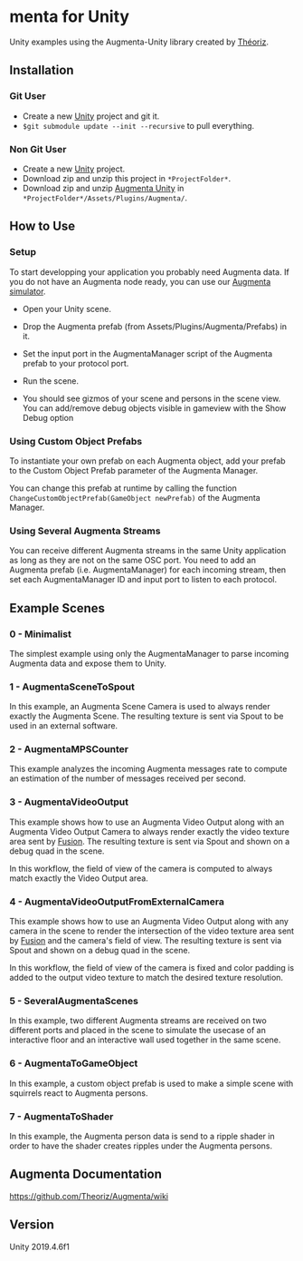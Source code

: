 ﻿menta for Unity
=======================

Unity examples using the Augmenta-Unity library created by [Théoriz](http://www.theoriz.com/en/).

Installation
-------------------------------------

### Git User

 - Create a new [Unity](https://unity3d.com/fr) project and git it.
 - `$git submodule update --init --recursive` to pull everything.

### Non Git User

- Create a new [Unity](https://unity3d.com/fr) project.
- Download zip and unzip this project in `*ProjectFolder*`.
- Download zip and unzip [Augmenta Unity](https://github.com/Theoriz/AugmentaUnity) in `*ProjectFolder*/Assets/Plugins/Augmenta/`.

How to Use
-------------------------------------

### Setup

To start developping your application you probably need Augmenta data. If you do not have an Augmenta node ready, you can use our [Augmenta simulator](https://github.com/Theoriz/Augmenta-simulator/releases).

- Open your Unity scene.

- Drop the Augmenta prefab (from Assets/Plugins/Augmenta/Prefabs) in it.

- Set the input port in the AugmentaManager script of the Augmenta prefab to your protocol port.

- Run the scene.

- You should see gizmos of your scene and persons in the scene view. You can add/remove debug objects visible in gameview with the Show Debug option

### Using Custom Object Prefabs

To instantiate your own prefab on each Augmenta object, add your prefab to the Custom Object Prefab parameter of the Augmenta Manager.

You can change this prefab at runtime by calling the function `ChangeCustomObjectPrefab(GameObject newPrefab)` of the Augmenta Manager.

### Using Several Augmenta Streams

You can receive different Augmenta streams in the same Unity application as long as they are not on the same OSC port. You need to add an Augmenta prefab (i.e. AugmentaManager) for each incoming stream, then set each AugmentaManager ID and input port to listen to each protocol.

Example Scenes 
-------------

### 0 - Minimalist

The simplest example using only the AugmentaManager to parse incoming Augmenta data and expose them to Unity.

### 1 - AugmentaSceneToSpout

In this example, an Augmenta Scene Camera is used to always render exactly the Augmenta Scene. The resulting texture is sent via Spout to be used in an external software.

### 2 - AugmentaMPSCounter

This example analyzes the incoming Augmenta messages rate to compute an estimation of the number of messages received per second.

### 3 - AugmentaVideoOutput

This example shows how to use an Augmenta Video Output along with an Augmenta Video Output Camera to always render exactly the video texture area sent by [Fusion](https://augmenta-tech.com/download/#fusion). The resulting texture is sent via Spout and shown on a debug quad in the scene.

In this workflow, the field of view of the camera is computed to always match exactly the Video Output area.

### 4 - AugmentaVideoOutputFromExternalCamera

This example shows how to use an Augmenta Video Output along with any camera in the scene to render the intersection of the video texture area sent by [Fusion](https://augmenta-tech.com/download/#fusion) and the camera's field of view. The resulting texture is sent via Spout and shown on a debug quad in the scene.

In this workflow, the field of view of the camera is fixed and color padding is added to the output video texture to match the desired texture resolution.

### 5 - SeveralAugmentaScenes

In this example, two different Augmenta streams are received on two different ports and placed in the scene to simulate the usecase of an interactive floor and an interactive wall used together in the same scene.

### 6 - AugmentaToGameObject

In this example, a custom object prefab is used to make a simple scene with squirrels react to Augmenta persons.

### 7 - AugmentaToShader

In this example, the Augmenta person data is send to a ripple shader in order to have the shader creates ripples under the Augmenta persons.


Augmenta Documentation
-------------

https://github.com/Theoriz/Augmenta/wiki

Version
-------------

Unity 2019.4.6f1
